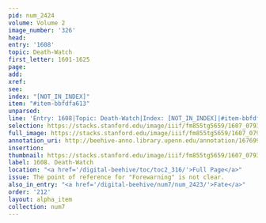 ```yaml
---
pid: num_2424
volume: Volume 2
image_number: '326'
head:
entry: '1608'
topic: Death-Watch
first_letter: 1601-1625
page:
add:
xref:
see:
index: "[NOT_IN_INDEX]"
item: "#item-bbfdfa613"
unparsed:
line: 'Entry: 1608|Topic: Death-Watch|Index: [NOT_IN_INDEX]|#item-bbfdfa613'
selection: https://stacks.stanford.edu/image/iiif/fm855tg5659/1607_0793/840,2631,2833,306/full/0/default.jpg
full_image: https://stacks.stanford.edu/image/iiif/fm855tg5659/1607_0793/full/full/0/default.jpg
annotation_uri: http://beehive-anno.library.upenn.edu/annotation/1676999885062
insertion:
thumbnail: https://stacks.stanford.edu/image/iiif/fm855tg5659/1607_0793/840,2631,600,180/250,/0/default.jpg
label: 1608. Death-Watch
location: "<a href='/digital-beehive/toc/toc2_316/'>Full Page</a>"
issue: The point of reference for "Forewarning" is not clear.
also_in_entry: "<a href='/digital-beehive/num7/num_2423/'>Fate</a>"
order: '212'
layout: alpha_item
collection: num7
---
```

